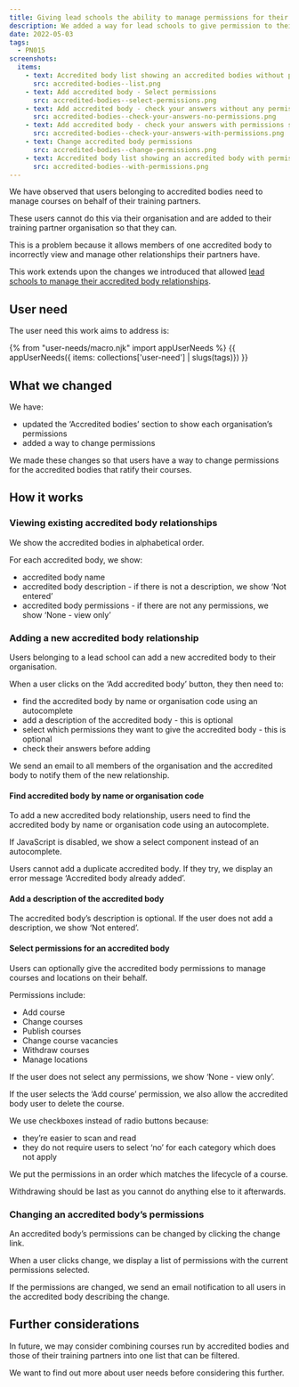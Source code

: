 ```yaml
---
title: Giving lead schools the ability to manage permissions for their accredited bodies
description: We added a way for lead schools to give permission to their accredited bodies to manage courses and locations on their behalf
date: 2022-05-03
tags:
  - PN015
screenshots:
  items:
    - text: Accredited body list showing an accredited bodies without permissions
      src: accredited-bodies--list.png
    - text: Add accredited body - Select permissions
      src: accredited-bodies--select-permissions.png
    - text: Add accredited body - check your answers without any permissions selected
      src: accredited-bodies--check-your-answers-no-permissions.png
    - text: Add accredited body - check your answers with permissions selected
      src: accredited-bodies--check-your-answers-with-permissions.png
    - text: Change accredited body permissions
      src: accredited-bodies--change-permissions.png
    - text: Accredited body list showing an accredited body with permissions
      src: accredited-bodies--with-permissions.png
---
```


We have observed that users belonging to accredited bodies need to manage courses on behalf of their training partners.

These users cannot do this via their organisation and are added to their training partner organisation so that they can.

This is a problem because it allows members of one accredited body to incorrectly view and manage other relationships their partners have.

This work extends upon the changes we introduced that allowed [lead schools to manage their accredited body relationships](/publish-teacher-training-courses/managing-accredited-bodies-if-youre-a-lead-school/).

## User need

The user need this work aims to address is:

{% from "user-needs/macro.njk" import appUserNeeds %}
{{ appUserNeeds({ items: collections['user-need'] | slugs(tags)}) }}

## What we changed

We have:

- updated the ‘Accredited bodies’ section to show each organisation’s permissions
- added a way to change permissions

We made these changes so that users have a way to change permissions for the accredited bodies that ratify their courses.

## How it works

### Viewing existing accredited body relationships

We show the accredited bodies in alphabetical order.

For each accredited body, we show:

- accredited body name
- accredited body description - if there is not a description, we show ‘Not entered’
- accredited body permissions - if there are not any permissions, we show ‘None - view only’

### Adding a new accredited body relationship

Users belonging to a lead school can add a new accredited body to their organisation.

When a user clicks on the ‘Add accredited body’ button, they then need to:

- find the accredited body by name or organisation code using an autocomplete
- add a description of the accredited body - this is optional
- select which permissions they want to give the accredited body - this is optional
- check their answers before adding

We send an email to all members of the organisation and the accredited body to notify them of the new relationship.

#### Find accredited body by name or organisation code

To add a new accredited body relationship, users need to find the accredited body by name or organisation code using an autocomplete.

If JavaScript is disabled, we show a select component instead of an autocomplete.

Users cannot add a duplicate accredited body. If they try, we display an error message ‘Accredited body already added’.

#### Add a description of the accredited body

The accredited body’s description is optional. If the user does not add a description, we show ‘Not entered’.

#### Select permissions for an accredited body

Users can optionally give the accredited body permissions to manage courses and locations on their behalf.

Permissions include:

- Add course
- Change courses
- Publish courses
- Change course vacancies
- Withdraw courses
- Manage locations

If the user does not select any permissions, we show ‘None - view only’.

If the user selects the ‘Add course’ permission, we also allow the accredited body user to delete the course.

We use checkboxes instead of radio buttons because:

- they’re easier to scan and read
- they do not require users to select ‘no’ for each category which does not apply

We put the permissions in an order which matches the lifecycle of a course.

Withdrawing should be last as you cannot do anything else to it afterwards.

### Changing an accredited body’s permissions

An accredited body’s permissions can be changed by clicking the change link.

When a user clicks change, we display a list of permissions with the current permissions selected.

If the permissions are changed, we send an email notification to all users in the accredited body describing the change.

## Further considerations

In future, we may consider combining courses run by accredited bodies and those of their training partners into one list that can be filtered.

We want to find out more about user needs before considering this further.
